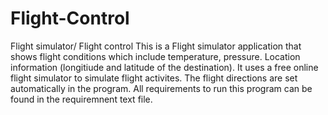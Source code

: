 # Flight-Control
Flight simulator/ Flight control
This is a Flight simulator application that shows flight conditions which include temperature, pressure. 
Location information (longitiude and latitude of the destination).
It uses a free online flight simulator to simulate flight activites.
The flight directions are set automatically in the program.
All requirements to run this program can be found in the requiremnent text file.

